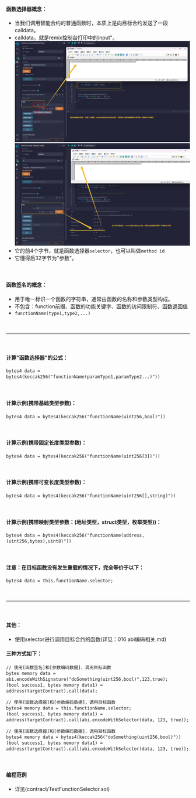 #### 函数选择器概念：
- 当我们调用智能合约的普通函数时，本质上是向目标合约发送了一段calldata。
- calldata，就是remix控制台打印中的input"。
![](../images/Calldata-Input-Remix_1.png "")
![](../images/Calldata-Input-Remix_2.png "")
- 它的前4个字节，就是函数选择器```selector```，也可以叫做```method id```
- 它懂得后32字节为"参数"。

　

#### 函数签名的概念：
- 用于唯一标识一个函数的字符串，通常由函数的名称和参数类型构成。
- 不包含：function前缀、函数的功能关键字、函数的访问限制符、函数返回值
- ```functionName(type1,type2,...)```

　

---------------------------------------------------------------------

　

#### 计算"函数选择器"的公式：
```
bytes4 data = bytes4(keccak256("functionName(paramType1,paramType2...)"))
```

　

#### 计算示例(携带基础类型参数)：
```
bytes4 data = bytes4(keccak256("functionName(uint256,bool)"))
```

　

#### 计算示例(携带固定长度类型参数)：
```
bytes4 data = bytes4(keccak256("functionName(uint256[3])"))
```

　

#### 计算示例(携带可变长度类型参数)：
```
bytes4 data = bytes4(keccak256("functionName(uint256[],string)"))
```

　

#### 计算示例(携带映射类型参数：(地址类型，struct类型，枚举类型))：
```
bytes4 data = bytes4(keccak256("functionName(address,(uint256,bytes),uint8)"))
```

　

#### 注意：在目标函数没有发生重载的情况下，完全等价于以下：
```
bytes4 data = this.functionName.selector;
```

　

--------------------------------------------------------------------------------------

　

#### 其他：
- 使用selector进行调用目标合约的函数(详见：016 abi编码相关.md)

#### 三种方式如下：
```
// 使用[函数签名]和[参数编码数据]，调用目标函数
bytes memory data = abi.encodeWithSignature("doSomething(uint256,bool)",123,true);
(bool success1, bytes memory data1) = address(targetContract).call(data);
```
```
// 使用[函数选择器]和[参数编码数据]，调用目标函数
bytes4 memory data = this.functionName.selector;
(bool success1, bytes memory data1) = address(targetContract).call(abi.encodeWithSelector(data, 123, true));
```
```
// 使用[函数选择器]和[参数编码数据]，调用目标函数
bytes4 memory data = bytes4(keccak256("doSomething(uint256,bool)"))
(bool success1, bytes memory data1) = address(targetContract).call(abi.encodeWithSelector(data, 123, true));
```

　

#### 编程范例
- 详见(contract/TestFunctionSelector.sol)